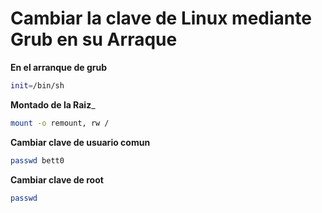 # Cambiar la clave de Linux mediante Grub en su Arraque

__En el arranque de grub__

```bash
init=/bin/sh
```

__Montado de la Raiz___

```bash
mount -o remount, rw /
```

__Cambiar clave de usuario comun__

```bash
passwd bett0
```
__Cambiar clave de root__

```bash
passwd
```






